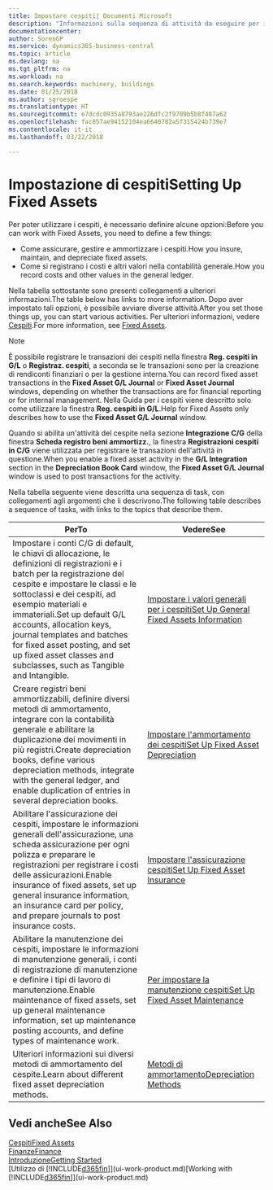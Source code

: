 ```yaml
---
title: Impostare cespiti| Documenti Microsoft
description: "Informazioni sulla sequenza di attività da eseguire per impostare i cespiti, ad esempio macchinari o edifici."
documentationcenter: 
author: SorenGP
ms.service: dynamics365-business-central
ms.topic: article
ms.devlang: na
ms.tgt_pltfrm: na
ms.workload: na
ms.search.keywords: machinery, buildings
ms.date: 01/25/2018
ms.author: sgroespe
ms.translationtype: HT
ms.sourcegitcommit: e7dcdc0935a8793ae226dfc2f9709b5b8f487a62
ms.openlocfilehash: fac857ae94152104ea6640782a5f315424b739e7
ms.contentlocale: it-it
ms.lasthandoff: 03/22/2018

---
```

# <a name="setting-up-fixed-assets"></a><span data-ttu-id="7430b-103">Impostazione di cespiti</span><span class="sxs-lookup"><span data-stu-id="7430b-103">Setting Up Fixed Assets</span></span>
<span data-ttu-id="7430b-104">Per poter utilizzare i cespiti, è necessario definire alcune opzioni:</span><span class="sxs-lookup"><span data-stu-id="7430b-104">Before you can work with Fixed Assets, you need to define a few things:</span></span>  

* <span data-ttu-id="7430b-105">Come assicurare, gestire e ammortizzare i cespiti.</span><span class="sxs-lookup"><span data-stu-id="7430b-105">How you insure, maintain, and depreciate fixed assets.</span></span>  
* <span data-ttu-id="7430b-106">Come si registrano i costi e altri valori nella contabilità generale.</span><span class="sxs-lookup"><span data-stu-id="7430b-106">How you record costs and other values in the general ledger.</span></span>  

<span data-ttu-id="7430b-107">Nella tabella sottostante sono presenti collegamenti a ulteriori informazioni.</span><span class="sxs-lookup"><span data-stu-id="7430b-107">The table below has links to more information.</span></span> <span data-ttu-id="7430b-108">Dopo aver impostato tali opzioni, è possibile avviare diverse attività.</span><span class="sxs-lookup"><span data-stu-id="7430b-108">After you set those things up, you can start various activities.</span></span> <span data-ttu-id="7430b-109">Per ulteriori informazioni, vedere [Cespiti](fa-manage.md).</span><span class="sxs-lookup"><span data-stu-id="7430b-109">For more information, see [Fixed Assets](fa-manage.md).</span></span>  

> [!NOTE]  
>   <span data-ttu-id="7430b-110">È possibile registrare le transazioni dei cespiti nella finestra **Reg. cespiti in G/L** o **Registraz. cespiti**, a seconda se le transazioni sono per la creazione di rendiconti finanziari o per la gestione interna.</span><span class="sxs-lookup"><span data-stu-id="7430b-110">You can record fixed asset transactions in the **Fixed Asset G/L Journal** or **Fixed Asset Journal** windows, depending on whether the transactions are for financial reporting or for internal management.</span></span> <span data-ttu-id="7430b-111">Nella Guida per i cespiti viene descritto solo come utilizzare la finestra **Reg. cespiti in G/L**.</span><span class="sxs-lookup"><span data-stu-id="7430b-111">Help for Fixed Assets only describes how to use the **Fixed Asset G/L Journal** window.</span></span>  

<span data-ttu-id="7430b-112">Quando si abilita un'attività del cespite nella sezione **Integrazione C/G** della finestra **Scheda registro beni ammortizz.**, la finestra **Registrazioni cespiti in C/G** viene utilizzata per registrare le transazioni dell'attività in questione.</span><span class="sxs-lookup"><span data-stu-id="7430b-112">When you enable a fixed asset activity in the **G/L Integration** section in the **Depreciation Book Card** window, the **Fixed Asset G/L Journal** window is used to post transactions for the activity.</span></span>

<span data-ttu-id="7430b-113">Nella tabella seguente viene descritta una sequenza di task, con collegamenti agli argomenti che li descrivono.</span><span class="sxs-lookup"><span data-stu-id="7430b-113">The following table describes a sequence of tasks, with links to the topics that describe them.</span></span>  

| <span data-ttu-id="7430b-114">Per</span><span class="sxs-lookup"><span data-stu-id="7430b-114">To</span></span> | <span data-ttu-id="7430b-115">Vedere</span><span class="sxs-lookup"><span data-stu-id="7430b-115">See</span></span> |
| --- | --- |
| <span data-ttu-id="7430b-116">Impostare i conti C/G di default, le chiavi di allocazione, le definizioni di registrazioni e i batch per la registrazione del cespite e impostare le classi e le sottoclassi e dei cespiti, ad esempio materiali e immateriali.</span><span class="sxs-lookup"><span data-stu-id="7430b-116">Set up default G/L accounts, allocation keys, journal templates and batches for fixed asset posting, and set up fixed asset classes and subclasses, such as Tangible and Intangible.</span></span> |[<span data-ttu-id="7430b-117">Impostare i valori generali per i cespiti</span><span class="sxs-lookup"><span data-stu-id="7430b-117">Set Up General Fixed Assets Information</span></span>](fa-how-setup-general.md) |
| <span data-ttu-id="7430b-118">Creare registri beni ammortizzabili, definire diversi metodi di ammortamento, integrare con la contabilità generale e abilitare la duplicazione dei movimenti in più registri.</span><span class="sxs-lookup"><span data-stu-id="7430b-118">Create depreciation books, define various depreciation methods, integrate with the general ledger, and enable duplication of entries in several depreciation books.</span></span> |[<span data-ttu-id="7430b-119">Impostare l'ammortamento dei cespiti</span><span class="sxs-lookup"><span data-stu-id="7430b-119">Set Up Fixed Asset Depreciation</span></span>](fa-how-setup-depreciation.md) |
| <span data-ttu-id="7430b-120">Abilitare l'assicurazione dei cespiti, impostare le informazioni generali dell'assicurazione, una scheda assicurazione per ogni polizza e preparare le registrazioni per registrare i costi delle assicurazioni.</span><span class="sxs-lookup"><span data-stu-id="7430b-120">Enable insurance of fixed assets, set up general insurance information, an insurance card per policy, and prepare journals to post insurance costs.</span></span> |[<span data-ttu-id="7430b-121">Impostare l'assicurazione cespiti</span><span class="sxs-lookup"><span data-stu-id="7430b-121">Set Up Fixed Asset Insurance</span></span>](fa-how-setup-insurance.md) |
| <span data-ttu-id="7430b-122">Abilitare la manutenzione dei cespiti, impostare le informazioni di manutenzione generali, i conti di registrazione di manutenzione e definire i tipi di lavoro di manutenzione.</span><span class="sxs-lookup"><span data-stu-id="7430b-122">Enable maintenance of fixed assets, set up general maintenance information, set up maintenance posting accounts, and define types of maintenance work.</span></span> |[<span data-ttu-id="7430b-123">Per impostare la manutenzione cespiti</span><span class="sxs-lookup"><span data-stu-id="7430b-123">Set Up Fixed Asset Maintenance</span></span>](fa-how-setup-maintenance.md) |
| <span data-ttu-id="7430b-124">Ulteriori informazioni sui diversi metodi di ammortamento del cespite.</span><span class="sxs-lookup"><span data-stu-id="7430b-124">Learn about different fixed asset depreciation methods.</span></span> |[<span data-ttu-id="7430b-125">Metodi di ammortamento</span><span class="sxs-lookup"><span data-stu-id="7430b-125">Depreciation Methods</span></span>](fa-depreciation-methods.md) |

## <a name="see-also"></a><span data-ttu-id="7430b-126">Vedi anche</span><span class="sxs-lookup"><span data-stu-id="7430b-126">See Also</span></span>
[<span data-ttu-id="7430b-127">Cespiti</span><span class="sxs-lookup"><span data-stu-id="7430b-127">Fixed Assets</span></span>](fa-manage.md)  
[<span data-ttu-id="7430b-128">Finanze</span><span class="sxs-lookup"><span data-stu-id="7430b-128">Finance</span></span>](finance.md)  
[<span data-ttu-id="7430b-129">Introduzione</span><span class="sxs-lookup"><span data-stu-id="7430b-129">Getting Started</span></span>](product-get-started.md)  
<span data-ttu-id="7430b-130">[Utilizzo di [!INCLUDE[d365fin](includes/d365fin_md.md)]](ui-work-product.md)</span><span class="sxs-lookup"><span data-stu-id="7430b-130">[Working with [!INCLUDE[d365fin](includes/d365fin_md.md)]](ui-work-product.md)</span></span>

